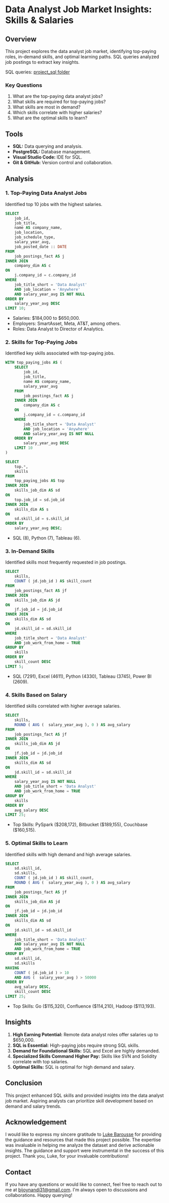 # Data Analyst Job Market Insights: Skills & Salaries

## Overview

This project explores the data analyst job market, identifying top-paying roles, in-demand skills, and optimal learning paths. SQL queries analyzed job postings to extract key insights.

SQL queries: [project_sql folder](/project_sql/)

### Key Questions

1.  What are the top-paying data analyst jobs?
2.  What skills are required for top-paying jobs?
3.  What skills are most in demand?
4.  Which skills correlate with higher salaries?
5.  What are the optimal skills to learn?

## Tools

*   **SQL:** Data querying and analysis.
*   **PostgreSQL:** Database management.
*   **Visual Studio Code:** IDE for SQL.
*   **Git & GitHub:** Version control and collaboration.

## Analysis

### 1. Top-Paying Data Analyst Jobs

Identified top 10 jobs with the highest salaries.

```sql
SELECT
    job_id,
    job_title,
    name AS company_name,
    job_location,
    job_schedule_type,
    salary_year_avg,
    job_posted_date :: DATE
FROM
    job_postings_fact AS j
INNER JOIN
    company_dim AS c
ON
    j.company_id = c.company_id
WHERE
    job_title_short = 'Data Analyst' 
    AND job_location = 'Anywhere' 
    AND salary_year_avg IS NOT NULL
ORDER BY
    salary_year_avg DESC
LIMIT 10;
```

*   Salaries: \$184,000 to \$650,000.
*   Employers: SmartAsset, Meta, AT&T, among others.
*   Roles: Data Analyst to Director of Analytics.

### 2. Skills for Top-Paying Jobs

Identified key skills associated with top-paying jobs.

```sql
WITH top_paying_jobs AS (
    SELECT
        job_id,
        job_title,
        name AS company_name,
        salary_year_avg
    FROM
        job_postings_fact AS j
    INNER JOIN
        company_dim AS c
    ON
        j.company_id = c.company_id
    WHERE
        job_title_short = 'Data Analyst' 
        AND job_location = 'Anywhere' 
        AND salary_year_avg IS NOT NULL
    ORDER BY
        salary_year_avg DESC
    LIMIT 10
)

SELECT
    top.*,
    skills
FROM 
    top_paying_jobs AS top
INNER JOIN
    skills_job_dim AS sd
ON
    top.job_id = sd.job_id
INNER JOIN
    skills_dim AS s
ON
    sd.skill_id = s.skill_id
ORDER BY
    salary_year_avg DESC;
```


*   SQL (8), Python (7), Tableau (6).

### 3. In-Demand Skills

Identified skills most frequently requested in job postings.

```sql
SELECT
    skills,
    COUNT ( jd.job_id ) AS skill_count
FROM 
    job_postings_fact AS jf
INNER JOIN
    skills_job_dim AS jd
ON
    jf.job_id = jd.job_id
INNER JOIN
    skills_dim AS sd
ON
    jd.skill_id = sd.skill_id
WHERE
    job_title_short = 'Data Analyst' 
    AND job_work_from_home = TRUE
GROUP BY
    skills
ORDER BY
    skill_count DESC
LIMIT 5;
```


*   SQL (7291), Excel (4611), Python (4330), Tableau (3745), Power BI (2609).

### 4. Skills Based on Salary

Identified skills correlated with higher average salaries.

```sql
SELECT
    skills,
    ROUND ( AVG (  salary_year_avg ), 0 ) AS avg_salary
FROM 
    job_postings_fact AS jf
INNER JOIN
    skills_job_dim AS jd
ON
    jf.job_id = jd.job_id
INNER JOIN
    skills_dim AS sd
ON
    jd.skill_id = sd.skill_id
WHERE
    salary_year_avg IS NOT NULL 
    AND job_title_short = 'Data Analyst'
    AND job_work_from_home = TRUE
GROUP BY
    skills
ORDER BY
    avg_salary DESC
LIMIT 25;
```

*   Top Skills: PySpark (\$208,172), Bitbucket (\$189,155), Couchbase (\$160,515).

### 5. Optimal Skills to Learn

Identified skills with high demand and high average salaries.

```sql
SELECT
    sd.skill_id,
    sd.skills,
    COUNT ( jd.job_id ) AS skill_count,
    ROUND ( AVG (  salary_year_avg ), 0 ) AS avg_salary
FROM 
    job_postings_fact AS jf
INNER JOIN
    skills_job_dim AS jd
ON
    jf.job_id = jd.job_id
INNER JOIN
    skills_dim AS sd
ON
    jd.skill_id = sd.skill_id
WHERE
    job_title_short = 'Data Analyst'
    AND salary_year_avg IS NOT NULL
    AND job_work_from_home = TRUE
GROUP BY
    sd.skill_id,
    sd.skills
HAVING
    COUNT ( jd.job_id ) > 10
    AND AVG (  salary_year_avg ) > 50000
ORDER BY
    avg_salary DESC,
    skill_count DESC
LIMIT 25;
```

*   Top Skills: Go (\$115,320), Confluence (\$114,210), Hadoop (\$113,193).

## Insights

1.  **High Earning Potential:** Remote data analyst roles offer salaries up to \$650,000.
2.  **SQL is Essential:** High-paying jobs require strong SQL skills.
3.  **Demand for Foundational Skills:** SQL and Excel are highly demanded.
4.  **Specialized Skills Command Higher Pay:** Skills like SVN and Solidity correlate with top salaries.
5.  **Optimal Skills:** SQL is optimal for high demand and salary.

## Conclusion

This project enhanced SQL skills and provided insights into the data analyst job market. Aspiring analysts can prioritize skill development based on demand and salary trends.

## Acknowledgement

I would like to express my sincere gratitude to [Luke Barousse](https://github.com/lukebarousse) for providing the guidance and resources that made this project possible. The expertise was invaluable in helping me analyze the dataset and derive actionable insights. The guidance and support were instrumental in the success of this project. Thank you, Luke, for your invaluable contributions!

## Contact

If you have any questions or would like to connect, feel free to reach out to me at [bijoynandi31@gmail.com](mailto:bijoynandi31@gmail.com). I'm always open to discussions and collaborations. Happy querying!